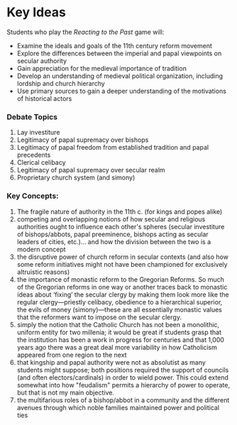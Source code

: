 # Key Ideas

Students who play the _Reacting to the Past_ game will:&#x20;

* Examine the ideals and goals of the 11th century reform movement&#x20;
* Explore the differences between the imperial and papal viewpoints on secular authority&#x20;
* Gain appreciation for the medieval importance of tradition
* Develop an understanding of medieval political organization, including lordship and church hierarchy&#x20;
* Use primary sources to gain a deeper understanding of the motivations of historical actors

### Debate Topics

1. Lay investiture
2. Legitimacy of papal supremacy over bishops&#x20;
3. Legitimacy of papal freedom from established tradition and papal precedents
4. Clerical celibacy
5. Legitimacy of papal supremacy over secular realm
6. Proprietary church system (and simony)

### Key Concepts:

1. The fragile nature of authority in the 11th c. (for kings and popes alike)
2. competing and overlapping notions of how secular and religious authorities ought to influence each other's spheres (secular investiture of bishops/abbots, papal preeminence, bishops acting as secular leaders of cities, etc.)... and how the division between the two is a modern concept
3. the disruptive power of church reform in secular contexts (and also how some reform initiatives might not have been championed for exclusively altruistic reasons)
4. the importance of monastic reform to the Gregorian Reforms. So much of the Gregorian reforms in one way or another traces back to monastic ideas about ‘fixing’ the secular clergy by making them look more like the regular clergy—priestly celibacy, obedience to a hierarchical superior, the evils of money (simony)—these are all essentially monastic values that the reformers want to impose on the secular clergy.
5. simply the notion that the Catholic Church has not been a monolithic, uniform entity for two millenia; it would be great if students grasp that the institution has been a work in progress for centuries and that 1,000 years ago there was a great deal more variability in how Catholicism appeared from one region to the next
6. that kingship and papal authority were not as absolutist as many students might suppose; both positions required the support of councils (and often electors/cardinals) in order to wield power. This could extend somewhat into how "feudalism" permits a hierarchy of power to operate, but that is not my main objective.
7. the multifarious roles of a bishop/abbot in a community and the different avenues through which noble families maintained power and political ties
